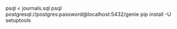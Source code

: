 psql < journals.sql
psql postgresql://postgres:password@localhost:5432/genie
pip install -U setuptools
